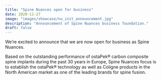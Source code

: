 ```yaml
---
title: "Spine Nuances open for business"
date: 2020-11-27
image: "images/showcase/nu_init_announcement.jpg"
description: "Announcement of Spine Nuances business foundation."
draft: false
---
```


We’re excited to announce that we are now open for business as Spine Nuances. 

Based on the outstanding performance of ostaPek® carbon composite spine implants during the past 30 years in Europe, 
Spine Nuances focus is to establish the ostaPek® technology as well as Coligne products in the North American market as one of the leading brands for spine fusion.

<!--more-->